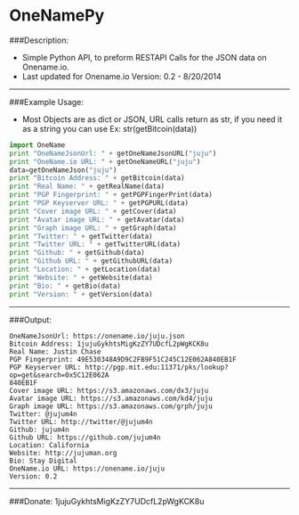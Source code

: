 OneNamePy
=========

###Description: 
  * Simple Python API, to preform RESTAPI Calls for the JSON data on Onename.io.
  * Last updated for Onename.io Version: 0.2 - 8/20/2014

---
###Example Usage: 
   * Most Objects are as dict or JSON, URL calls return as str, if you need it as a string you can use Ex: str(getBitcoin(data))
```python
import OneName
print "OneNameJsonUrl: " + getOneNameJsonURL("juju")
print "OneName.io URL: " + getOneNameURL("juju")
data=getOneNameJson("juju")
print "Bitcoin Address: " + getBitcoin(data)
print "Real Name: " + getRealName(data)
print "PGP Fingerprint: " + getPGPFingerPrint(data)
print "PGP Keyserver URL: " + getPGPURL(data)
print "Cover image URL: " + getCover(data)
print "Avatar image URL: " + getAvatar(data)
print "Graph image URL: " + getGraph(data)
print "Twitter: " + getTwitter(data)
print "Twitter URL: " + getTwitterURL(data)
print "Github: " + getGithub(data)
print "Github URL: " + getGithubURL(data)
print "Location: " + getLocation(data)
print "Website: " + getWebsite(data)
print "Bio: " + getBio(data)
print "Version: " + getVersion(data)
```
---
###Output:
```
OneNameJsonUrl: https://onename.io/juju.json
Bitcoin Address: 1jujuGykhtsMigKzZY7UDcfL2pWgKCK8u
Real Name: Justin Chase
PGP Fingerprint: 49E530348A9D9C2FB9F51C245C12E062A840EB1F
PGP Keyserver URL: http://pgp.mit.edu:11371/pks/lookup?op=get&search=0x5C12E062A
840EB1F
Cover image URL: https://s3.amazonaws.com/dx3/juju
Avatar image URL: https://s3.amazonaws.com/kd4/juju
Graph image URL: https://s3.amazonaws.com/grph/juju
Twitter: @jujum4n
Twitter URL: http://twitter/@jujum4n
Github: jujum4n
Github URL: https://github.com/jujum4n
Location: California
Website: http://jujuman.org
Bio: Stay Digital
OneName.io URL: https://onename.io/juju
Version: 0.2
```
---
###Donate:
  1jujuGykhtsMigKzZY7UDcfL2pWgKCK8u

